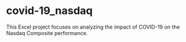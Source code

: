 # covid-19_nasdaq
This Excel project focuses on analyzing the impact of COVID-19 on the Nasdaq Composite performance.
